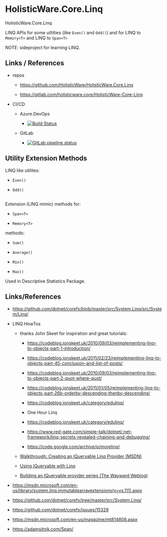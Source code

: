 # HolisticWare.Core.Linq

HolisticWare.Core.Linq

LINQ APIs for some uiltities (like `Even()` and `Odd()`) and for LINQ to `Memory<T>` and LINQ to
`Span<T>`

NOTE: sideproject for learning LINQ.

## Links / References

*   repos

    *   https://github.com/HolisticWare/HolisticWare.Core.Linq

    *   https://gitlab.com/holisticware.core/HolisticWare-Core-Linq

*   CI/CD

    *   Azure.DevOps

        *   [![Build Status](https://dev.azure.com/holisticware-net/Core.Linq/_apis/build/status/HolisticWare.HolisticWare.Core.Linq?branchName=master)](https://dev.azure.com/holisticware-net/Core.Linq/_build/latest?definitionId=3&branchName=master)

    *   GitLab

        *   [![GitLab pipeline status](https://gitlab.com/holisticware.core/HolisticWare-Core-Linq/badges/master/pipeline.svg)](https://gitlab.com/holisticware.core/HolisticWare-Core-Linq/commits/master)


## Utility Extension Methods

LINQ like utilites:

*   `Even()`

*   `Odd()`

##

Extension (LINQ mimic) methods for:

*   `Span<T>`

*   `Memory<T>`


methods:

*   `Sum()`

*   `Average()`

*   `Min()`

*   `Max()`

Used in Descriptive Statistics Package.

## Links/References

*   https://github.com/dotnet/corefx/blob/master/src/System.Linq/src/System/Linq/

*   LINQ HowTos

    *   thanks John Skeet for inspiration and great tutorials:

        *   https://codeblog.jonskeet.uk/2010/09/03/reimplementing-linq-to-objects-part-1-introduction/

        *   https://codeblog.jonskeet.uk/2011/02/23/reimplementing-linq-to-objects-part-45-conclusion-and-list-of-posts/

        *   https://codeblog.jonskeet.uk/2010/09/03/reimplementing-linq-to-objects-part-2-quot-where-quot/

        *   https://codeblog.jonskeet.uk/2011/01/05/reimplementing-linq-to-objects-part-26b-orderby-descending-thenby-descending/

        *   https://codeblog.jonskeet.uk/category/edulinq/

        *   One Hour Linq

        *   https://codeblog.jonskeet.uk/category/edulinq/

        *   https://www.red-gate.com/simple-talk/dotnet/.net-framework/linq-secrets-revealed-chaining-and-debugging/

        *   https://code.google.com/archive/p/morelinq/

    *   [Walkthrough: Creating an IQueryable Linq Provider (MSDN)](http://msdn.microsoft.com/en-us/library/bb546158.aspx)

    *   [Using IQueryable with Linq](https://stackoverflow.com/questions/1578778/using-iqueryable-with-linq)

    *   [Building an IQueryable provider series (The Wayward Weblog)](http://blogs.msdn.com/b/mattwar/archive/2008/11/18/linq-links.aspx)

*   https://msdn.microsoft.com/en-us/library/system.linq.immutablearrayextensions(v=vs.111).aspx

*   https://github.com/dotnet/corefx/tree/master/src/System.Linq/

*   https://github.com/dotnet/corefx/issues/15329

*   https://msdn.microsoft.com/en-us/magazine/mt814808.aspx

*   https://adamsitnik.com/Span/

